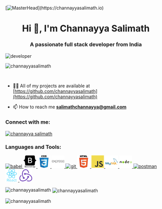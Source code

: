 [![MasterHead]([https://images.creativemarket.com/0.1.0/ps/7599380/3005/2000/m1/fpnw/wm0/programming-line-art-banner-01-.jpg?1579167779&s=d623c1ccade38c67d2dbba3385f6fbec](https://repository-images.githubusercontent.com/588181932/e36ec678-7984-4cdd-8e4c-a3932772ff8e))](https://channayyasalimath.io)
<h1 align="center">Hi 👋, I'm Channayya Salimath</h1>
<h3 align="center">A passionate full stack developer from India</h3>
<img align="center" alt="developer" width="400"src="https://media.tenor.com/NOYF3f82b_gAAAAC/programmer.gif" />

<p align="left"> <img src="https://komarev.com/ghpvc/?username=channayyasalimath&label=Profile%20views&color=0e75b6&style=flat" alt="channayyasalimath" /> </p>

<p align="left"> <a href="https://twitter.com/" target="blank"><img src="https://img.shields.io/twitter/follow/?logo=twitter&style=for-the-badge" alt="" /></a> </p>

- 👨‍💻 All of my projects are available at [https://github.com/channayyasalimath](https://github.com/channayyasalimath)

- 📫 How to reach me **salimathchannayya@gmail.com**

<h3 align="left">Connect with me:</h3>
<p align="left">
<a href="https://linkedin.com/in/channayya salimath" target="blank"><img align="center" src="https://raw.githubusercontent.com/rahuldkjain/github-profile-readme-generator/master/src/images/icons/Social/linked-in-alt.svg" alt="channayya salimath" height="30" width="40" /></a>
</p>

<h3 align="left">Languages and Tools:</h3>
<p align="left"> <a href="https://babeljs.io/" target="_blank" rel="noreferrer"> <img src="https://www.vectorlogo.zone/logos/babeljs/babeljs-icon.svg" alt="babel" width="40" height="40"/> </a> <a href="https://getbootstrap.com" target="_blank" rel="noreferrer"> <img src="https://raw.githubusercontent.com/devicons/devicon/master/icons/bootstrap/bootstrap-plain-wordmark.svg" alt="bootstrap" width="40" height="40"/> </a> <a href="https://www.w3schools.com/css/" target="_blank" rel="noreferrer"> <img src="https://raw.githubusercontent.com/devicons/devicon/master/icons/css3/css3-original-wordmark.svg" alt="css3" width="40" height="40"/> </a> <a href="https://expressjs.com" target="_blank" rel="noreferrer"> <img src="https://raw.githubusercontent.com/devicons/devicon/master/icons/express/express-original-wordmark.svg" alt="express" width="40" height="40"/> </a> <a href="https://git-scm.com/" target="_blank" rel="noreferrer"> <img src="https://www.vectorlogo.zone/logos/git-scm/git-scm-icon.svg" alt="git" width="40" height="40"/> </a> <a href="https://www.w3.org/html/" target="_blank" rel="noreferrer"> <img src="https://raw.githubusercontent.com/devicons/devicon/master/icons/html5/html5-original-wordmark.svg" alt="html5" width="40" height="40"/> </a> <a href="https://developer.mozilla.org/en-US/docs/Web/JavaScript" target="_blank" rel="noreferrer"> <img src="https://raw.githubusercontent.com/devicons/devicon/master/icons/javascript/javascript-original.svg" alt="javascript" width="40" height="40"/> </a> <a href="https://www.mysql.com/" target="_blank" rel="noreferrer"> <img src="https://raw.githubusercontent.com/devicons/devicon/master/icons/mysql/mysql-original-wordmark.svg" alt="mysql" width="40" height="40"/> </a> <a href="https://nodejs.org" target="_blank" rel="noreferrer"> <img src="https://raw.githubusercontent.com/devicons/devicon/master/icons/nodejs/nodejs-original-wordmark.svg" alt="nodejs" width="40" height="40"/> </a> <a href="https://postman.com" target="_blank" rel="noreferrer"> <img src="https://www.vectorlogo.zone/logos/getpostman/getpostman-icon.svg" alt="postman" width="40" height="40"/> </a> <a href="https://reactjs.org/" target="_blank" rel="noreferrer"> <img src="https://raw.githubusercontent.com/devicons/devicon/master/icons/react/react-original-wordmark.svg" alt="react" width="40" height="40"/> </a> <a href="https://redux.js.org" target="_blank" rel="noreferrer"> <img src="https://raw.githubusercontent.com/devicons/devicon/master/icons/redux/redux-original.svg" alt="redux" width="40" height="40"/> </a> </p>

<p><img align="left" src="https://github-readme-stats.vercel.app/api/top-langs?username=channayyasalimath&show_icons=true&locale=en&layout=compact" alt="channayyasalimath" /></p>

<p>&nbsp;<img align="center" src="https://github-readme-stats.vercel.app/api?username=channayyasalimath&show_icons=true&locale=en" alt="channayyasalimath" /></p>

<p><img align="center" src="https://github-readme-streak-stats.herokuapp.com/?user=channayyasalimath&" alt="channayyasalimath" /></p>
